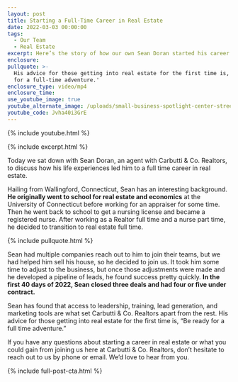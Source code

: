```yaml
---
layout: post
title: Starting a Full-Time Career in Real Estate
date: 2022-03-03 00:00:00
tags:
  - Our Team
  - Real Estate
excerpt: Here’s the story of how our own Sean Doran started his career with us.
enclosure:
pullquote: >-
  His advice for those getting into real estate for the first time is, 'Be ready
  for a full-time adventure.'
enclosure_type: video/mp4
enclosure_time:
use_youtube_image: true
youtube_alternate_image: /uploads/small-business-spotlight-center-street-brewing-companyyt.jpg
youtube_code: Jvha40i3GrE
---
```

{% include youtube.html %}

{% include excerpt.html %}

Today we sat down with Sean Doran, an agent with Carbutti & Co. Realtors, to discuss how his life experiences led him to a full time career in real estate.

Hailing from Wallingford, Connecticut, Sean has an interesting background. **He originally went to school for real estate and economics** at the University of Connecticut before working for an appraiser for some time. Then he went back to school to get a nursing license and became a registered nurse. After working as a Realtor full time and a nurse part time, he decided to transition to real estate full time.

{% include pullquote.html %}

Sean had multiple companies reach out to him to join their teams, but we had helped him sell his house, so he decided to join us. It took him some time to adjust to the business, but once those adjustments were made and he developed a pipeline of leads, he found success pretty quickly. **In the first 40 days of 2022, Sean closed three deals and had four or five under contract.**

Sean has found that access to leadership, training, lead generation, and marketing tools are what set Carbutti & Co. Realtors apart from the rest. His advice for those getting into real estate for the first time is, “Be ready for a full time adventure.”

If you have any questions about starting a career in real estate or what you could gain from joining us here at Carbutti & Co. Realtors, don’t hesitate to reach out to us by phone or email. We’d love to hear from you.

{% include full-post-cta.html %}
